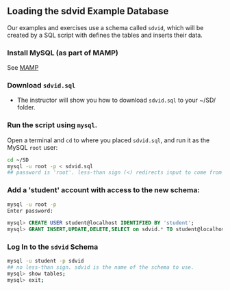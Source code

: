## Loading the sdvid Example Database
Our examples and exercises use a schema called `sdvid`, which will be created by a SQL script with defines the tables and inserts their data.

### Install MySQL (as part of MAMP)
See [MAMP](../MAMP/README.md)

### Download `sdvid.sql`
* The instructor will show you how to download `sdvid.sql` to your ~/SD/ folder.

### Run the script using `mysql`.
Open a terminal and `cd` to where you placed `sdvid.sql`, and run it as the MySQL `root` user:

```bash
cd ~/SD
mysql -u root -p < sdvid.sql
## password is 'root'. less-than sign (<) redirects input to come from the sdvid.sql file.
```

### Add a 'student' account with access to the new schema:
```bash
mysql -u root -p
Enter password: 
```
```sql
mysql> CREATE USER student@localhost IDENTIFIED BY 'student';
mysql> GRANT INSERT,UPDATE,DELETE,SELECT on sdvid.* TO student@localhost;
```

### Log In to the `sdvid` Schema
```bash
mysql -u student -p sdvid
## no less-than sign. sdvid is the name of the schema to use.
mysql> show tables;
mysql> exit;
```
